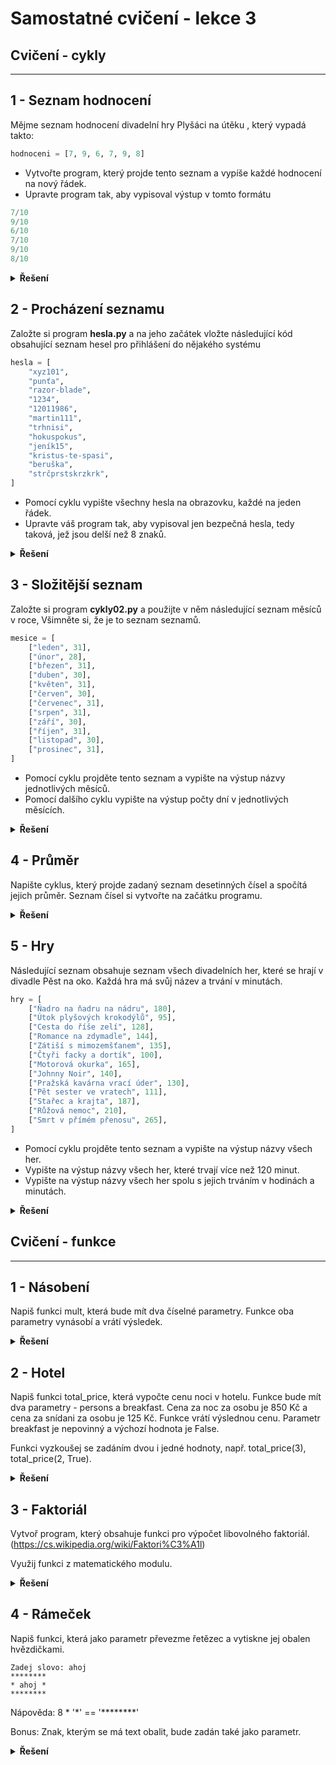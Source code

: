 # Samostatné cvičení - lekce 3 
## Cvičení - cykly 
---

## 1 - Seznam hodnocení

Mějme seznam hodnocení divadelní hry Plyšáci na útěku , který vypadá takto: 

```python
hodnoceni = [7, 9, 6, 7, 9, 8]
```

- Vytvořte program, který projde tento seznam a vypíše každé hodnocení na nový řádek.
- Upravte program tak, aby vypisoval výstup v tomto formátu

```python
7/10
9/10
6/10
7/10
9/10
8/10
```

<details>
<summary><b>Řešení</b></summary>

```python
Tady zatím řešení není :)
```

</details>

## 2 - Procházení seznamu
Založte si program **hesla.py** a na jeho začátek vložte následující kód obsahující seznam hesel pro přihlášení do nějakého systému

```python
hesla = [
    "xyz101",
    "punťa",
    "razor-blade",
    "1234",
    "12011986",
    "martin111",
    "trhnisi",
    "hokuspokus",
    "jeník15",
    "kristus-te-spasi",
    "beruška",
    "strčprstskrzkrk",
]
```

- Pomocí cyklu vypište všechny hesla na obrazovku, každé na jeden řádek.
- Upravte váš program tak, aby vypisoval jen bezpečná hesla, tedy taková, jež jsou delší než 8 znaků.

<details>
<summary><b>Řešení</b></summary>

```python
Tady zatím řešení není :)
```

</details>

## 3 - Složitější seznam
Založte si program **cykly02.py** a použijte v něm následující seznam měsíců v roce, Všimněte si, že je to seznam seznamů.

```python
mesice = [
    ["leden", 31],
    ["únor", 28],
    ["březen", 31],
    ["duben", 30],
    ["květen", 31],
    ["červen", 30],
    ["červenec", 31],
    ["srpen", 31],
    ["září", 30],
    ["říjen", 31],
    ["listopad", 30],
    ["prosinec", 31],
]
```

- Pomocí cyklu projděte tento seznam a vypište na výstup názvy jednotlivých měsíců.
- Pomocí dalšího cyklu vypište na výstup počty dní v jednotlivých měsících.

<details>
<summary><b>Řešení</b></summary>

```python
Tady zatím řešení není :)
```

</details>

## 4 - Průměr
Napište cyklus, který projde zadaný seznam desetinných čísel a spočítá jejich průměr. Seznam čísel si vytvořte na začátku programu.

<details>
<summary><b>Řešení</b></summary>

```python
Tady zatím řešení není :)
```

</details>

## 5 - Hry
Následující seznam obsahuje seznam všech divadelních her, které se hrají v divadle Pěst na oko. Každá hra má svůj název a trvání v minutách.

```python
hry = [
    ["Ňadro na ňadru na nádru", 180],
    ["Útok plyšových krokodýlů", 95],
    ["Cesta do říše zelí", 128],
    ["Romance na zdymadle", 144],
    ["Zátiší s mimozemšťanem", 135],
    ["Čtyři facky a dortík", 100],
    ["Motorová okurka", 165],
    ["Johnny Noir", 140],
    ["Pražská kavárna vrací úder", 130],
    ["Pět sester ve vratech", 111],
    ["Stařec a krajta", 187],
    ["Růžová nemoc", 210],
    ["Smrt v přímém přenosu", 265],
]
```

- Pomocí cyklu projděte tento seznam a vypište na výstup názvy všech her.
- Vypište na výstup názvy všech her, které trvají více než 120 minut.
- Vypište na výstup názvy všech her spolu s jejich trváním v hodinách a minutách.

<details>
<summary><b>Řešení</b></summary>

```python
Tady zatím řešení není :)
```

</details>

## Cvičení - funkce 
---

## 1 - Násobení
Napiš funkci mult, která bude mít dva číselné parametry. Funkce oba parametry vynásobí a vrátí výsledek.

<details>
<summary><b>Řešení</b></summary>

```python
Tady zatím řešení není :)
```

</details>

## 2 - Hotel
Napiš funkci total_price, která vypočte cenu noci v hotelu. Funkce bude mít dva parametry - persons a breakfast. Cena za noc za osobu je 850 Kč a cena za snídani za osobu je 125 Kč. Funkce vrátí výslednou cenu. Parametr breakfast je nepovinný a výchozí hodnota je False.

Funkci vyzkoušej se zadáním dvou i jedné hodnoty, např. total_price(3), total_price(2, True).

<details>
<summary><b>Řešení</b></summary>

```python
Tady zatím řešení není :)
```

</details>

## 3 - Faktoriál
Vytvoř program, který obsahuje funkci pro výpočet libovolného faktoriál. (https://cs.wikipedia.org/wiki/Faktori%C3%A1l) 

Využij funkci z matematického modulu.

<details>
<summary><b>Řešení</b></summary>

```python
Tady zatím řešení není :)
```

</details>

## 4 - Rámeček
Napiš funkci, která jako parametr převezme řetězec a vytiskne jej obalen hvězdičkami.

```
Zadej slovo: ahoj
********
* ahoj *
********
```

Nápověda: 8 * '*' == '********'

Bonus: Znak, kterým se má text obalit, bude zadán také jako parametr.

<details>
<summary><b>Řešení</b></summary>

```python
Tady zatím řešení není :)
```

</details>